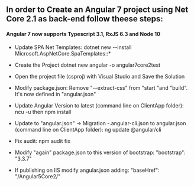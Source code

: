 ## In order to Create an Angular 7 project using Net Core 2.1 as back-end follow theese steps:
#### Angular 7 now supports Typescript 3.1, RxJS 6.3 and Node 10

* Update SPA Net Templates:
dotnet new --install Microsoft.AspNetCore.SpaTemplates::*

* Create the Project
dotnet new angular -o angular7core2test

* Open the project file (csproj) with Visual Studio and Save the Solution

* Modify package.json:
Remove "--extract-css" from "start "and "build".
It's now defined in "angular.json"

* Update Angular Version to latest (command line on ClientApp folder):
ncu -u then npm install

* Update to "angular.json" -> Migration -.angular-cli.json to angular.json (command line on ClientApp folder):
ng update @angular/cli

* Fix audit: npm audit fix

* Modify "again" package.json to this version of bootstrap:
"bootstrap": "3.3.7"

* If publishing on IIS modify angular.json adding:
"baseHref": "/Angular5Core2/"

